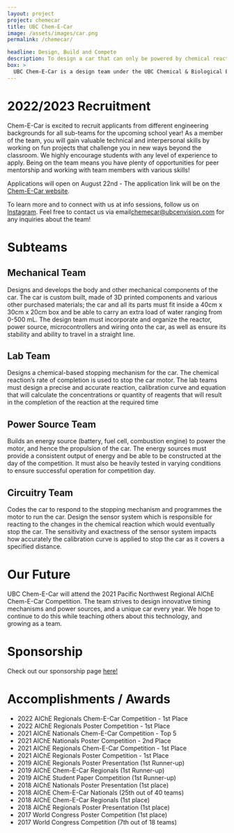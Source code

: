 ```yaml
---
layout: project
project: chemecar
title: UBC Chem-E-Car
image: /assets/images/car.png
permalink: /chemecar/

headline: Design, Build and Compete
description: To design a car that can only be powered by chemical reactions. The process of creating the car involves building a power system (batteries, fuel cells, supercapacitors etc), selecting a stopping mechanism reaction, designing the circuitry, coding microcontrollers and assembling the mechanical components and car body.
box: >
  UBC Chem-E-Car is a design team under the UBC Chemical & Biological Engineering Department that competes in the annual AIChE (American Institute of Chemical Engineers) Regional and National Chem-E-Car Competitions. The goal of the competition is to build a shoebox sized car that carries a given load of water within a given amount of distance. Chem-E-Car provides the opportunity for UBC engineering students to learn valuable technical and interpersonal skills.
---
```


# 2022/2023 Recruitment


Chem-E-Car is excited to recruit applicants from different engineering backgrounds for all sub-teams for the upcoming school year! As a member of the team, you will gain valuable technical and interpersonal skills by working on fun projects that challenge you in new ways beyond the classroom. We highly encourage students with any level of experience to apply. Being on the team means you have plenty of opportunities for peer mentorship and working with team members with various skills!

Applications will open on August 22nd - The application link will be on the [Chem-E-Car website](https://www.ubcchemecar.com/).

To learn more and to connect with us at info sessions, follow us on [Instagram](https://www.instagram.com/ubcchemecar/). Feel free to contact us via email[chemecar@ubcenvision.com](mailto:chemecar@ubcenvision.com) for any inquiries about the team!

<!--
Chem-E-Car is excited to recruit applicants to all sub-teams for the 2021-2022 school year! As a member of the team, you will gain valuable technical and interpersonal skills by working on fun projects that challenge you in new ways beyond the classroom. We highly encourage students with any level of experience to apply. Being on the team means you have plenty of opportunities for peer mentorship and working with team members with various skill sets!

[Applications](https://ubc.ca1.qualtrics.com/jfe/form/SV_6JqHTnKcGvxPxTo?fbclid=IwAR3Lsx6cX4NarAkyJTtaQVGB8uAlrfi90L4ykT55A-_8TEZsiYCvIV0DlCEhttps%3A%2F%2Fubc.ca1.qualtrics.com%2Fjfe%2Fform%2FSV_6JqHTnKcGvxPxTo%3Ffbclid%3DIwAR3Lsx6cX4NarAkyJTtaQVGB8uAlrfi90L4ykT55A-_8TEZsiYCvIV0DlCE&ltclid=) will be open from August 21st to September 12th. To learn more, we will host information sessions on September 8th and 9th, stay tuned for more details! Please feel free to follow us on [Instagram](https://www.instagram.com/ubcchemecar/) or [Facebook](https://www.facebook.com/ubcchemecar) for recruitment updates, and contact us via email[chemecar@ubcenvision.com](mailto:chemecar@ubcenvision.com) if you have any other questions.
-->

# Subteams

## Mechanical Team
Designs and develops the body and other mechanical components of the car. The car is
custom built, made of 3D printed components and various other purchased materials; the car
and all its parts must fit inside a 40cm x 30cm x 20cm box and be able to carry an extra load of
water ranging from 0-500 mL. The design team must incorporate and organize the reactor,
power source, microcontrollers and wiring onto the car, as well as ensure its stability and ability
to travel in a straight line.


## Lab Team
Designs a chemical-based stopping mechanism for the car. The chemical reaction’s rate of
completion is used to stop the car motor. The lab teams must design a precise and accurate
reaction, calibration curve and equation that will calculate the concentrations or quantity of
reagents that will result in the completion of the reaction at the required time

## Power Source Team
Builds an energy source (battery, fuel cell, combustion engine) to power the motor, and hence
the propulsion of the car. The energy sources must provide a consistent output of energy and
be able to be constructed at the day of the competition. It must also be heavily tested in varying
conditions to ensure successful operation for competition day.

## Circuitry Team
Codes the car to respond to the stopping mechanism and programmes the motor to run the car.
Design the sensor system which is responsible for reacting to the changes in the chemical
reaction which would eventually stop the car. The sensitivity and exactness of the sensor
system impacts how accurately the calibration curve is applied to stop the car as it covers a
specified distance.

# Our Future
UBC Chem-E-Car will attend the 2021 Pacific Northwest Regional AlChE Chem-E-Car Competition. The team strives to design innovative timing mechanisms and power sources, and a unique car every year. We hope to continue to do this while teaching others about this technology, and growing as a team. 

# Sponsorship

Check out our sponsorship page [here!](/_pages/sponsorship.md)

# Accomplishments / Awards

- 2022 AIChE Regionals Chem-E-Car Competition - 1st Place
- 2022 AIChE Regionals Poster Competition - 1st Place
- 2021 AIChE Nationals Chem-E-Car Competition - Top 5 
- 2021 AIChE Nationals Poster Competition - 2nd Place
- 2021 AIChE Regionals Chem-E-Car Competition - 1st Place
- 2021 AIChE Regionals Poster Competition - 1st Place
- 2019 AIChE Regionals Poster Presentation (1st Runner-up)
- 2019 AIChE Chem-E-Car Regionals (1st Runner-up)
- 2019 AIChE Student Paper Competition (1st Runner-up)
- 2018 AIChE Nationals Poster Presentation (1st place)
- 2018 AIChE Chem-E-Car Nationals (25th out of 40 teams)
- 2018 AIChE Chem-E-Car Regionals (1st place)
- 2018 AIChE Regionals Poster Presentation (1st place)
- 2017 World Congress Poster Competition (1st place)
- 2017 World Congress Competition (7th out of 18 teams)
